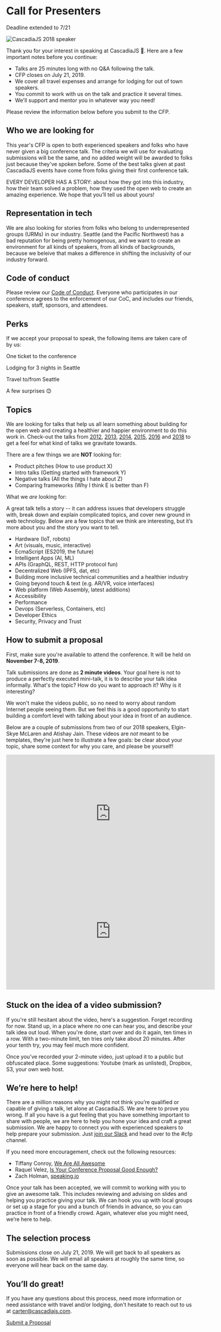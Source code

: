 # Call for Presenters

<span class="exclaim">Deadline extended to 7/21</span>

![CascadiaJS 2018 speaker](https://pbs.twimg.com/media/D8PgRE0UIAAcaHm.jpg:large)

Thank you for your interest in speaking at CascadiaJS 🌲. Here are a few important notes before you continue:

- <i class="fas fa-clock"></i> Talks are 25 minutes long with no Q&A following the talk.
- <i class="fas fa-calendar-alt"></i>  CFP closes on <span class="exclaim">July 21, 2019</span>.
- <i class="fas fa-plane-arrival"></i>  We cover all travel expenses and arrange for lodging for out of town speakers.
- <i class="fas fa-user-hard-hat"></i>  You commit to work with us on the talk and practice it several times.
- <i class="fas fa-hand-heart"></i>  We'll support and mentor you in whatever way you need!

Please review the information below before you submit to the CFP.

## Who we are looking for

This year's CFP is open to both experienced speakers and folks who have never given a big conference talk. The criteria we will use for evaluating submissions will be the same, and no added weight will be awarded to folks just because they've spoken before. Some of the best talks given at past CascadiaJS events have come from folks giving their first conference talk.

EVERY DEVELOPER HAS A STORY: about how they got into this industry, how their team solved a problem, how they used the open web to create an amazing experience. We hope that you’ll tell us about yours!

## Representation in tech

We are also looking for stories from folks who belong to underrepresented groups (URMs) in our industry. Seattle (and the Pacific Northwest) has a bad reputation for being pretty homogenous, and we want to create an environment for all kinds of speakers, from all kinds of backgrounds, because we beleive that makes a difference in shifting the inclusivity of our industry forward.

## Code of conduct

Please review our [Code of Conduct](/code-of-conduct). Everyone who participates in our conference agrees to the enforcement of our CoC, and includes our friends, speakers, staff, sponsors, and attendees.

## Perks

If we accept your proposal to speak, the following items are taken care of by us:

<i class="fas fa-ticket-alt"></i> One ticket to the conference

<i class="fas fa-hotel"></i> Lodging for 3 nights in Seattle

<i class="fas fa-plane-departure"></i> Travel to/from Seattle

<i class="fas fa-gifts"></i> A few surprises 😊

## Topics

We are looking for talks that help us all learn something about building for the open web and creating a healthier and happier environment to do this work in. Check-out the talks from [2012](https://www.youtube.com/watch?v=y0VFbYJlPHw&list=PLLiioAbFTbKMtmUbLWDzpUzayRLC5s2NZ), [2013](https://www.youtube.com/watch?v=mb1BaxfIAoU&list=PLLiioAbFTbKP9CxF9Fu4_NQteU_v9wkA3), [2014](https://www.youtube.com/watch?v=ynmLwV4z8fA&list=PLLiioAbFTbKMoXtKtyj_3eCfzD-eT05gl), [2015](https://www.youtube.com/watch?v=jWDZP8twWDg&list=PLLiioAbFTbKNpjG_yNpNfhAmQ9KsxFzX7), [2016](https://www.youtube.com/watch?v=PTWLViHkwf4&list=PLLiioAbFTbKNKyP1m4dmW_xu9byJOPMHe) and [2018](https://2018.cascadiajs.com/speakers/shannon-foster) to get a feel for what kind of talks we gravitate towards.

There are a few things we are **NOT** looking for:

- Product pitches (How to use product X)
- Intro talks (Getting started with framework Y)
- Negative talks (All the things I hate about Z)
- Comparing frameworks (Why I think E is better than F)

What we _are_ looking for:

A great talk tells a story -- it can address issues that developers struggle with, break down and explain complicated topics, and cover new ground in web technology. Below are a few topics that we think are interesting, but it’s more about you and the story you want to tell.

- Hardware (IoT, robots)
- Art (visuals, music, interactive)
- EcmaScript (ES2019, the future)
- Intelligent Apps (AI, ML)
- APIs (GraphQL, REST, HTTP protocol fun)
- Decentralized Web (IPFS, dat, etc)
- Building more inclusive technical communities and a healthier industry
- Going beyond touch & text (e.g. AR/VR, voice interfaces)
- Web platform (Web Assembly, latest additions)
- Accessibility
- Performance
- Devops (Serverless, Containers, etc)
- Developer Ethics
- Security, Privacy and Trust

## How to submit a proposal

First, make sure you're available to attend the conference. It will be held on **November 7-8, 2019**.

Talk submissions are done as **2 minute videos**. Your goal here is not to produce a perfectly executed mini-talk, it is to describe your talk idea informally. What's the topic? How do you want to approach it? Why is it interesting?

We won't make the videos public, so no need to worry about random Internet people seeing them. But we feel this is a good opportunity to start building a comfort level with talking about your idea in front of an audience.

Below are a couple of submissions from two of our 2018 speakers, Elgin-Skye McLaren and Atishay Jain. These videos are _not_ meant to be templates, they're just here to illustrate a few goals: be clear about your topic, share some context for why you care, and please be yourself!

<iframe width="560" height="315" src="https://www.youtube.com/embed/VcYSf2EWFKk" frameborder="0" allow="accelerometer; autoplay; encrypted-media; gyroscope; picture-in-picture" allowfullscreen></iframe>

<iframe width="560" height="315" src="https://www.youtube.com/embed/Cexd-g9lxJA" frameborder="0" allow="accelerometer; autoplay; encrypted-media; gyroscope; picture-in-picture" allowfullscreen></iframe>

## Stuck on the idea of a video submission?

If you're still hesitant about the video, here's a suggestion. Forget recording for now. Stand up, in a place where no one can hear you, and describe your talk idea out loud. When you're done, start over and do it again, ten times in a row. With a two-minute limit, ten tries only take about 20 minutes. After your tenth try, you may feel much more confident.

Once you’ve recorded your 2-minute video, just upload it to a public but obfuscated place. Some suggestions: Youtube (mark as unlisted), Dropbox, S3, your own web host.

## We’re here to help!

There are a million reasons why you might not think you’re qualified or capable of giving a talk, let alone at CascadiaJS. We are here to prove you wrong. If all you have is a gut feeling that you have something important to share with people, we are here to help you hone your idea and craft a great submission. We are happy to connect you with experienced speakers to help prepare your submission. Just [join our Slack](https://join.slack.com/t/cascadiajs/shared_invite/enQtMzcyMjkzMDk0NjQwLTc3YmJiMTk0NTZjNDBjMzg2YTMxNDA4Njk3YTgyZWY0MGM4NjVhZTI0YTUzYTRmYzRlNThhNTIxOGNkMDU1ZGU) and head over to the #cfp channel.

If you need more encouragement, check out the following resources:

- Tiffany Conroy, [We Are All Awesome](http://weareallaweso.me/)
- Raquel Velez, [Is Your Conference Proposal Good Enough?](http://rckbt.me/2014/01/conference-proposals/)
- Zach Holman, [speaking.io](http://speaking.io/plan/writing-a-cfp/)

Once your talk has been accepted, we will commit to working with you to give an awesome talk. This includes reviewing and advising on slides and helping you practice giving your talk. We can hook you up with local groups or set up a stage for you and a bunch of friends in advance, so you can practice in front of a friendly crowd. Again, whatever else you might need, we’re here to help.

## The selection process

Submissions close on <span class="exclaim">July 21, 2019</span>. We will get back to all speakers as soon as possible. We will email all speakers at roughly the same time, so everyone will hear back on the same day.

## You’ll do great!

If you have any questions about this process, need more information or need assistance with travel and/or lodging, don't hesitate to reach out to us at carter@cascadiajs.com.


<a class="cta" href="https://cascadiajs.typeform.com/to/SrKdlj">Submit a Proposal</a>
